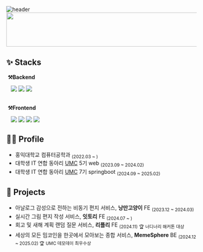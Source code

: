 ![header](https://capsule-render.vercel.app/api?type=venom&color=FFDDDD&height=160&section=header&text=Youjin%20Jeong&fontSize=38&animation=fadeIn&fontColor=773333
)
  <img
    src="https://render.gitanimals.org/lines/marshmallowing?pet-id=637623879201541812"
    width="600"
    height="90"
  />  

<h2>✨ Stacks</h2>

<p>
  <div>
    <p>&nbsp;<strong>⚒️Backend</strong></p>
    &nbsp;&nbsp;&nbsp;<img src="https://img.shields.io/badge/Java-007396?style=flat-square&&logo=Java&logoColor=white"/>
  <img src="https://img.shields.io/badge/Spring-6DB33F?style=flat-square&logo=spring&logoColor=white"/>
  <img src="https://img.shields.io/badge/Spring_Boot-F2F4F9?style=flat-square&logo=spring-boot"/>
  </div>
  <br>
  <p>&nbsp;<strong>⚒️Frontend</strong></p>
<div>
  &nbsp;&nbsp;&nbsp;<img src="https://img.shields.io/badge/React-61DAFB?style=flat-square&logo=React&logoColor=white"/>
  <img src="https://img.shields.io/badge/JavaScript-F7DF1E?style=flat-square&logo=Javascript&logoColor=ffffff"/>
  <img src="https://img.shields.io/badge/TypeScript-3178C6?style=flat-square&logo=TypeScript&logoColor=white"/>
  <img src="https://img.shields.io/badge/Styled_Components-DB7093?style=flat-square&logo=styledComponents&logoColor=ffffff"/>
</div>
</p>
<h2>👩‍💻 Profile </h2>
<ul>
  <li>홍익대학교 컴퓨터공학과 <sub>(2022.03 ~ )</sub></li>
  <li>대학생 IT 연합 동아리 <a href="https://github.com/HIUMC">UMC</a> 5기 web <sub>(2023.09 ~ 2024.02)</sub></li>
  <li>대학생 IT 연합 동아리 <a href="https://github.com/HIUMC">UMC</a> 7기 springboot <sub>(2024.09 ~ 2025.02)</sub></li>
</ul>

<h2>🚀 Projects</h2>
<ul>
  <li>아날로그 감성으로 전하는 비동기 편지 서비스, <strong>낭만고양이</strong> FE <sub>(2023.12 ~ 2024.03)</sub></li>
  <li>실시간 그림 편지 작성 서비스, <strong>잇토리</strong> FE <sub>(2024.07 ~ )</sub></li>
  <li>회고 및 새해 계획 랜덤 질문 서비스, <strong>리플리</strong> FE <sub>(2024.11)</sub>
    <sub>🏆 너디너리 해커톤 대상</sub></li> 
  <li>세상의 모든 밈코인을 한곳에서 모아보는 종합 서비스, <strong>MemeSphere</strong> BE <sub>(2024.12 ~ 2025.02) 🏆 UMC 데모데이 최우수상</sub></li> 
</ul>

